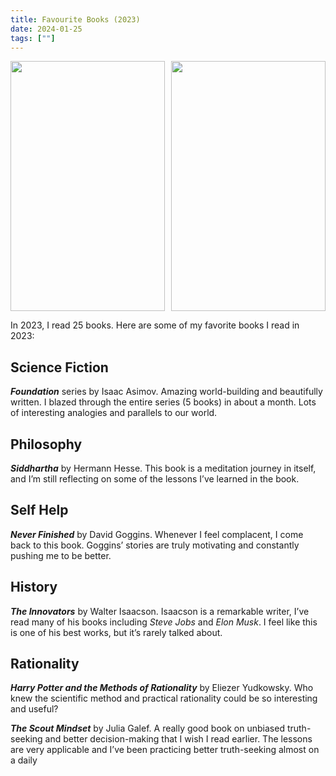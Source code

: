 ```yaml
---
title: Favourite Books (2023)  
date: 2024-01-25
tags: [""]
---
```


<div style="display: flex; justify-content: center; align-items: center;">
    <img src="https://upload.wikimedia.org/wikipedia/en/thumb/2/25/Foundation_gnome.jpg/220px-Foundation_gnome.jpg" alt="" style="width: 100%; max-width: 300px; height: 400px; margin-right: 10px;">
    <img src="https://cln.sh/njFq4TJL/download" alt="" style="width: 100%; max-width: 300px; height: 400px;">
</div>


In 2023, I read 25 books. Here are some of my favorite books I read in 2023:

## Science Fiction
**_Foundation_** series by Isaac Asimov. Amazing world-building and beautifully written. I blazed through the entire series (5 books) in about a month. Lots of interesting analogies and parallels to our world.

## Philosophy
**_Siddhartha_** by Hermann Hesse. This book is a meditation journey in itself, and I’m still reflecting on some of the lessons I’ve learned in the book.

## Self Help
**_Never Finished_** by David Goggins. Whenever I feel complacent, I come back to this book. Goggins’ stories are truly motivating and constantly pushing me to be better.

## History
**_The Innovators_** by Walter Isaacson. Isaacson is a remarkable writer, I’ve read many of his books including _Steve Jobs_ and _Elon Musk_. I feel like this is one of his best works, but it’s rarely talked about.

## Rationality
**_Harry Potter and the Methods of Rationality_** by Eliezer Yudkowsky. Who knew the scientific method and practical rationality could be so interesting and useful?

**_The Scout Mindset_** by Julia Galef. A really good book on unbiased truth-seeking and better decision-making that I wish I read earlier. The lessons are very applicable and I’ve been practicing better truth-seeking almost on a daily

